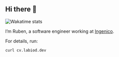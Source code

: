 ## Hi there 👋

<!-- WakaTime badge -->
![Wakatime stats](https://github-readme-stats.vercel.app/api/wakatime?username=rlabiod)


I’m Ruben, a software engineer working at [Ingenico](https://ingenico.com).

For details, run:

```bash
curl cv.labiod.dev
```

